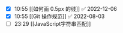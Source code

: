 
- [x] 10:55 [[如何画 0.5px 的线]] ✅ 2022-12-06
- [x] 10:55 [[Git 操作规范]] ✅ 2022-08-03
- [ ] 23:29 [[JavaScript字符串匹配]]